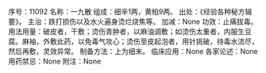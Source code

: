 序号：11092
名称：一九散
组成：细辛1两，黄柏9两。
出处：《经验各种秘方辑要》。
主治：跌打损伤以及水火遍身烫烂烧焦等。
加减：None
功效：止痛拔毒。
用法用量：破皮者，干敷；烫伤青肿者，以麻油调敷；如烫伤太重者，内服生豆腐。麻袖，外敷此药，以免毒气攻心；烫伤至皮起泡者，用针挑破，待毒水流尽，然后再敷，灵效异常。
制备方法：上为细末。
临床应用：None
各家论述：None
用药禁忌：None
附注：None
